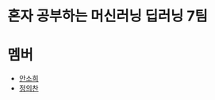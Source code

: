 # 혼자 공부하는 머신러닝 딥러닝 7팀

# 멤버
- [안소희](https://github.com/soheean1370)
- [정의찬](https://github.com/JEuichan)

